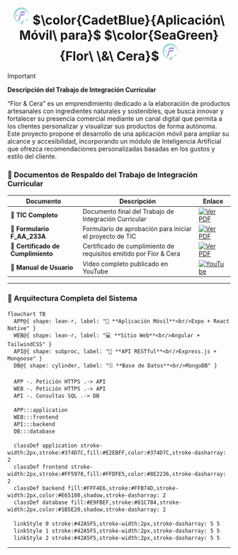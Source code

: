 <h1 align="center">
  <img height="40px" src="/assets/logo.png" alt="Logo">
  $\color{CadetBlue}{Aplicación\ Móvil\ para}$ $\color{SeaGreen}{Flor\ \&\ Cera}$
  <img height="40px" src="/assets/logo.png" alt="Logo">
</h1>

> [!IMPORTANT]
> **Descripción del Trabajo de Integración Curricular**
>
> “Flor & Cera” es un emprendimiento dedicado a la elaboración de productos artesanales con ingredientes naturales y sostenibles,
> que busca innovar y fortalecer su presencia comercial mediante un canal digital que permita a los clientes personalizar y visualizar sus productos de forma autónoma.
> Este proyecto propone el desarrollo de una aplicación móvil para ampliar su alcance y accesibilidad, incorporando un módulo de Inteligencia Artificial
> que ofrezca recomendaciones personalizadas basadas en los gustos y estilo del cliente.

### 💼 Documentos de Respaldo del Trabajo de Integración Curricular

| Documento | Descripción | Enlace |
|-----------|-------------|--------|
| 📄 **TIC Completo** | Documento final del Trabajo de Integración Curricular | [![Ver PDF](https://img.shields.io/badge/Ver_PDF-%23F72015.svg?logo=readme&logoColor=white)](/documents/Trabajo_de_Integración_Curricular.pdf) |
| 📝 **Formulario F_AA_233A** | Formulario de aprobación para iniciar el proyecto de TIC | [![Ver PDF](https://img.shields.io/badge/Ver_PDF-%23F72015.svg?logo=readme&logoColor=white)](/documents/Formulario_AA_233.pdf) |
| 🏢 **Certificado de Cumplimiento** | Certificado de cumplimiento de requisitos emitido por Flor & Cera | [![Ver PDF](https://img.shields.io/badge/Ver_PDF-%23F72015.svg?logo=readme&logoColor=white)](/documents/Certificado_Flor_y_Cera.pdf) |
| 🎥 **Manual de Usuario** | Video completo publicado en YouTube | [![YouTube](https://img.shields.io/badge/YouTube-%23FF0033.svg?logo=YouTube&logoColor=white)](https://www.youtube.com/watch?v=tmhaJpqpyWY&t=5s) |


---

### 🧩 Arquitectura Completa del Sistema

```mermaid
flowchart TB
  APP@{ shape: lean-r, label: "📱 **Aplicación Móvil**<br/>Expo + React Native" }
  WEB@{ shape: lean-r, label: "💻 **Sitio Web**<br/>Angular + TailwindCSS" }
  API@{ shape: subproc, label: "🔗 **API RESTful**<br/>Express.js + Mongoose" }
  DB@{ shape: cylinder, label: "🗄️ **Base de Datos**<br/>MongoDB" }

  APP -. Petición HTTPS .-> API
  WEB -. Petición HTTPS .-> API
  API -. Consultas SQL .-> DB

  APP:::application
  WEB:::frontend
  API:::backend
  DB:::database

  classDef application stroke-width:2px,stroke:#374D7C,fill:#E2EBFF,color:#374D7C,stroke-dasharray: 2
  classDef frontend stroke-width:2px,stroke:#FF5978,fill:#FFDFE5,color:#8E2236,stroke-dasharray: 2
  classDef backend fill:#FFF4E6,stroke:#FFB74D,stroke-width:2px,color:#E65100,shadow,stroke-dasharray: 2
  classDef database fill:#E9FBEF,stroke:#81C784,stroke-width:2px,color:#1B5E20,shadow,stroke-dasharray: 2

  linkStyle 0 stroke:#42A5F5,stroke-width:2px,stroke-dasharray: 5 5
  linkStyle 1 stroke:#42A5F5,stroke-width:2px,stroke-dasharray: 5 5
  linkStyle 2 stroke:#42A5F5,stroke-width:2px,stroke-dasharray: 5 5
```

---
